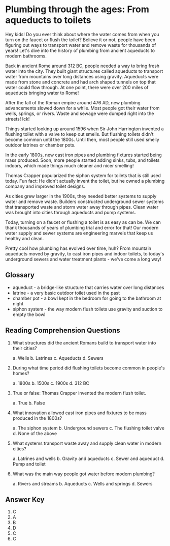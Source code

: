 # Plumbing through the ages: From aqueducts to toilets

Hey kids! Do you ever think about where the water comes from when you turn on the faucet or flush the toilet? Believe it or not, people have been figuring out ways to transport water and remove waste for thousands of years! Let's dive into the history of plumbing from ancient aqueducts to modern bathrooms.

Back in ancient Rome around 312 BC, people needed a way to bring fresh water into the city. They built giant structures called aqueducts to transport water from mountains over long distances using gravity. Aqueducts were made from stone and concrete and had arch shaped tunnels on top that water could flow through. At one point, there were over 200 miles of aqueducts bringing water to Rome!

After the fall of the Roman empire around 476 AD, new plumbing advancements slowed down for a while. Most people got their water from wells, springs, or rivers. Waste and sewage were dumped right into the streets! Ick!

Things started looking up around 1596 when Sir John Harrington invented a flushing toilet with a valve to keep out smells. But flushing toilets didn't become common until the 1800s. Until then, most people still used smelly outdoor latrines or chamber pots.

In the early 1800s, new cast iron pipes and plumbing fixtures started being mass produced. Soon, more people started adding sinks, tubs, and toilets indoors, which made things much cleaner and nicer smelling!

Thomas Crapper popularized the siphon system for toilets that is still used today. Fun fact: He didn't actually invent the toilet, but he owned a plumbing company and improved toilet designs.

As cities grew larger in the 1900s, they needed better systems to supply water and remove waste. Builders constructed underground sewer systems that transported waste and storm water away through pipes. Clean water was brought into cities through aqueducts and pump systems.

Today, turning on a faucet or flushing a toilet is as easy as can be. We can thank thousands of years of plumbing trial and error for that! Our modern water supply and sewer systems are engineering marvels that keep us healthy and clean.

Pretty cool how plumbing has evolved over time, huh? From mountain aqueducts moved by gravity, to cast iron pipes and indoor toilets, to today's underground sewers and water treatment plants - we've come a long way!

## Glossary

- aqueduct - a bridge-like structure that carries water over long distances
- latrine - a very basic outdoor toilet used in the past
- chamber pot - a bowl kept in the bedroom for going to the bathroom at night
- siphon system - the way modern flush toilets use gravity and suction to empty the bowl

## Reading Comprehension Questions

1. What structures did the ancient Romans build to transport water into their cities?

   a. Wells
   b. Latrines
   c. Aqueducts
   d. Sewers

2. During what time period did flushing toilets become common in people's homes?

   a. 1800s
   b. 1500s
   c. 1900s
   d. 312 BC

3. True or false: Thomas Crapper invented the modern flush toilet.

   a. True
   b. False

4. What innovation allowed cast iron pipes and fixtures to be mass produced in the 1800s?

   a. The siphon system
   b. Underground sewers
   c. The flushing toilet valve
   d. None of the above

5. What systems transport waste away and supply clean water in modern cities?

   a. Latrines and wells
   b. Gravity and aqueducts
   c. Sewer and aqueduct
   d. Pump and toilet

6. What was the main way people got water before modern plumbing?

   a. Rivers and streams
   b. Aqueducts
   c. Wells and springs
   d. Sewers

## Answer Key

1. C
2. A
3. B
4. D
5. C
6. C

